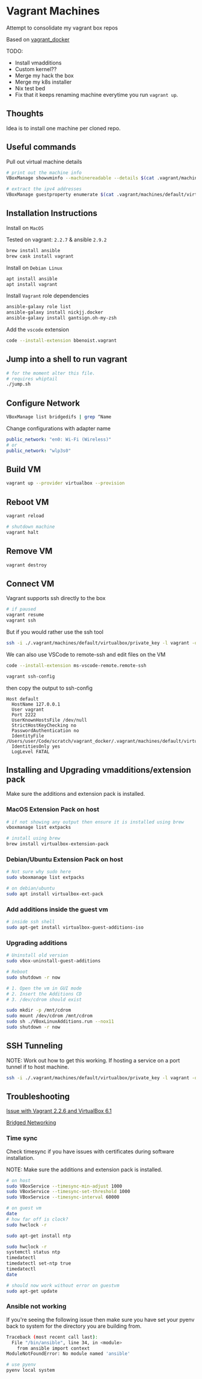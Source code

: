 # Vagrant Machines
Attempt to consolidate my vagrant box repos

Based on [vagrant_docker](https://github.com/chrisguest75/vagrant_docker)

TODO:
* Install vmadditions
* Custom kernel??
* Merge my hack the box
* Merge my k8s installer
* Nix test bed
* Fix that it keeps renaming machine everytime you run ```vagrant up```. 

## Thoughts
Idea is to install one machine per cloned repo.  

## Useful commands
Pull out virtual machine details

```sh
# print out the machine info
VBoxManage showvminfo --machinereadable --details $(cat .vagrant/machines/default/virtualbox/id)

# extract the ipv4 addresses
VBoxManage guestproperty enumerate $(cat .vagrant/machines/default/virtualbox/id)   
```

## Installation Instructions 
Install on `MacOS` 

Tested on vagrant: `2.2.7` & ansible `2.9.2`

```sh
brew install ansible
brew cask install vagrant
```

Install on `Debian Linux`
```sh
apt install ansible
apt install vagrant
```

Install `Vagrant` role dependencies
```sh
ansible-galaxy role list
ansible-galaxy install nickjj.docker
ansible-galaxy install gantsign.oh-my-zsh 
```

Add the `vscode` extension
```sh
code --install-extension bbenoist.vagrant
```

## Jump into a shell to run vagrant

```sh
# for the moment alter this file.
# requires whiptail
./jump.sh
```



## Configure Network
```sh
VBoxManage list bridgedifs | grep ^Name
```

Change configurations with adapter name
```yml
public_network: "en0: Wi-Fi (Wireless)"
# or 
public_network: "wlp3s0"
```

## Build VM
```sh
vagrant up --provider virtualbox --provision
```

## Reboot VM
```sh
vagrant reload

# shutdown machine
vagrant halt
```

## Remove VM
```sh
vagrant destroy
```

## Connect VM 
Vagrant supports ssh directly to the box
```sh
# if paused
vagrant resume
vagrant ssh
```

But if you would rather use the ssh tool
```sh
ssh -i ./.vagrant/machines/default/virtualbox/private_key -l vagrant -o StrictHostKeyChecking=no -p 2222 127.0.0.1
```

We can also use VSCode to remote-ssh and edit files on the VM
```sh
code --install-extension ms-vscode-remote.remote-ssh
```

```sh
vagrant ssh-config
``` 
then copy the output to ssh-config

```
Host default
  HostName 127.0.0.1
  User vagrant
  Port 2222
  UserKnownHostsFile /dev/null
  StrictHostKeyChecking no
  PasswordAuthentication no
  IdentityFile /Users/user/Code/scratch/vagrant_docker/.vagrant/machines/default/virtualbox/private_key
  IdentitiesOnly yes
  LogLevel FATAL
```

## Installing and Upgrading vmadditions/extension pack
Make sure the additions and extension pack is installed.   

### MacOS Extension Pack on host
```sh
# if not showing any output then ensure it is installed using brew
vboxmanage list extpacks   

# install using brew 
brew install virtualbox-extension-pack
```

### Debian/Ubuntu Extension Pack on host
```sh
# Not sure why sudo here
sudo vboxmanage list extpacks   

# on debian/ubuntu
sudo apt install virtualbox-ext-pack  
```

### Add additions inside the guest vm
```sh
# inside ssh shell
sudo apt-get install virtualbox-guest-additions-iso 
```

### Upgrading additions 
```sh
# Uninstall old version
sudo vbox-uninstall-guest-additions

# Reboot
sudo shutdown -r now

# 1. Open the vm in GUI mode
# 2. Insert the Additions CD 
# 3. /dev/cdrom should exist

sudo mkdir -p /mnt/cdrom
sudo mount /dev/cdrom /mnt/cdrom
sudo sh ./VBoxLinuxAdditions.run --nox11
sudo shutdown -r now
```

## SSH Tunneling
NOTE: Work out how to get this working.
If hosting a service on a port tunnel if to host machine. 
```sh
ssh -i ./.vagrant/machines/default/virtualbox/private_key -l vagrant -o StrictHostKeyChecking=no -p 2222 -L 8080:127.0.0.1:8080 -N 127.0.0.1 -v
```

## Troubleshooting
[Issue with Vagrant 2.2.6 and VirtualBox 6.1](https://github.com/oracle/vagrant-boxes/issues/178)

[Bridged Networking](https://github.com/daftlabs/creed/wiki/Set-up-Vagrant-network-bridge)

### Time sync
Check timesync if you have issues with certificates during software installation.  

NOTE: Make sure the additions and extension pack is installed.   

```sh
# on host
sudo VBoxService --timesync-min-adjust 1000
sudo VBoxService --timesync-set-threshold 1000
sudo VBoxService --timesync-interval 60000
```

```sh
# on guest vm 
date
# how far off is clock?
sudo hwclock -r
```

```sh
sudo apt-get install ntp

sudo hwclock -r
systemctl status ntp
timedatectl
timedatectl set-ntp true
timedatectl
date

# should now work without error on guestvm
sudo apt-get update
```

### Ansible not working
If you're seeing the following issue then make sure you have set your pyenv back to system for the directory you are building from.  
```sh
Traceback (most recent call last):
  File "/bin/ansible", line 34, in <module>
    from ansible import context
ModuleNotFoundError: No module named 'ansible'

# use pyenv
pyenv local system
```

